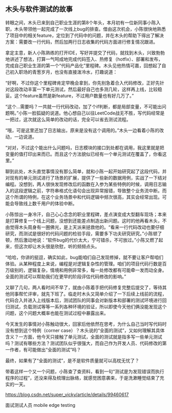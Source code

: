 ## 木头与软件测试的故事

转眼之间，木头已来到自己职业生涯的第8个年头，本月初有一位新同事小陈入职，木头带领他一起完成了一次线上bug的排查。借由这次机会，小陈很快地熟悉了项目中的相关feature，定位到了代码中的问题，并在木头的帮助下得出了解决方案：需要改一行代码，然后加两行日志收集的代码方面进行修复情况跟进。

拿定主意，新人小陈熟练的打开IDE，写好并提交了代码，就找到木头，兴致勃勃地讲述了想法，打算一气呵成地完成代码签入、热修复（hotfix）、部署和发布，完成自己职业生涯的第一个“代码产品化”里程碑。木头见他热情可嘉，回想起了自己初入职场的青葱岁月，也没有直接泼冷水，打趣说道：

“好啊，不过你这个里程碑肯定早晚会拿到，你先别急着合入代码修改，正好先针对这段改动丰富一下单元测试，然后最好自己也多测几轮，这样再上线，比较稳妥。这个feature虽然是新feature，不过用户数量也有好几万了。”

“这个...需要吗？一共就一行代码改动，加了个if判断，都是局部变量，不可能出问题啊。”小陈一脸狐疑的说道。他心想自己以往LeetCode战无不胜，写代码经常是一把过，这次就这么简单的改动的话，完全可以省去测试流程。

“哦，可是这里还加了日志输出，原来是没有这个调用的。”木头一边看着小陈的改动，一边说道。

“对对，不过这个能出什么问题吗，日志模块的接口到处都在调用，我这里就是把变量的值打印出来而已。而且这个方法貌似已经有一个单元测试在覆盖了，你看这里。”

聊到此处，木头直觉事情没有那么简单，就和小陈一起开始研究起了这段代码，并对现有的单元测试进行了场景的扩展，提供了一些新的数据用例，实战了一下结对编程。没想到，两人很快发现修改后的函数在入参为某些特例的时候，调用日志输入的这段逻辑之前，字符串格式化语句会出现异常报错，导致整个业务流中断。而这个所谓的特例，在这个业务场景中和代码逻辑中频次很高，其实会经常出现。可能会导致线上数千用户的体验中断。

小陈惊出一身冷汗，自己心心念念的职业里程碑，差点演变成大型翻车现场；本来是打算修复一个线上问题，没想到还能差点制造出新问题。这时的他再看木头，不由觉得木头周身有一圈佛光，是上天派来拯救他的。“看来一行代码改动也要仔细研究，而测试是很好的代码问题的检验手段，需要多下功夫研究研究。”小陈顿了顿，然后激动地说：“软件bug的代价太大，宁可错杀，不可放过。”小陈又燃了起来，但这次却让木头很是欣慰，听的频频点头。

“哈哈，你讲的挺逗，确实如此，bug能咱们自己发现修掉，就不要让客户帮咱们体验。从某种程度上来说，编程是对逻辑复杂性的管理。咱们的项目代码行数是百万级别的，逻辑复杂，情境和用例非常多，每一处修改都有可能牵一发而动全身。全面的测试可以帮助我们在更早的阶段评估代码修改的影响。”

又聊了几句，两人看时间不早了，就由小陈着手把代码修复完整后提交了，等待其他同事帮忙评审，就先下班了。临走时木头又简单介绍了一下后续上线前的流程，代码合入并进入上线版本后，测试团队的同事会对新版本和部署的测试环境进行回归测试，负载测试等等一系列各种环境的验证，所以即使今天他们俩没能发现这个问题，这个问题大概率也能在测试过程中暴露出来。

今天发生的事情对小陈触动很大，回家后他依然在思考，为什么自己当时写代码时没有想到这个特例（corner case）？木头说的“全面的测试”，又如何理解其具体含义？一方面，他今天只接触了单元测试，全面的测试就是指多写一些单元测试吗？测试有哪些方法？测试团队似乎很强大，而自己作为开发人员、代码修改的第一作者，有可能做出“全面的测试”吗？

最终，如果有了“全面的测试”，是不是软件质量就可以高枕无忧了？

带着这样一个又一个问题，小陈查了查资料，看到一句“测试是为发现错误而执行程序的过程”，还没来得及梳理出脉络，就感觉困意袭来，于是洗漱睡觉结束了充实的一天。


https://blog.csdn.net/super_vicky/article/details/99460617

面试测试人员
mobile edge testing
